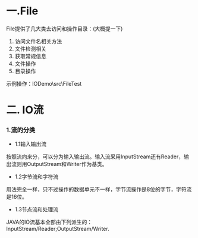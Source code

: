 # 一.File
File提供了几大类去访问和操作目录：(大概提一下)
1. 访问文件名相关方法
2. 文件检测相关
3. 获取常规信息
4. 文件操作
5. 目录操作

示例操作：IODemo\src\FileTest

# 二. IO流
### 1.流的分类
- 1.1输入输出流

按照流向来分，可以分为输入输出流。输入流采用InputStream还有Reader，输出流则用OutputStream和Writer作为基类。

- 1.2字节流和字符流

用法完全一样，只不过操作的数据单元不一样，字节流操作是8位的字节，字符流是16位。

- 1.3节点流和处理流

JAVA的IO流基本全部由下列派生的：
InputStream/Reader;OutputStream/Writer.